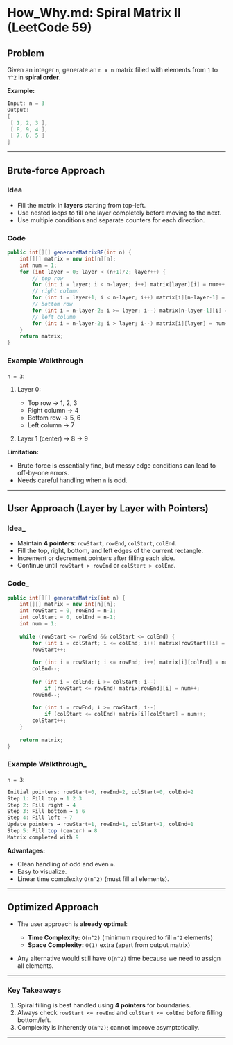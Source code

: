 # How\_Why.md: Spiral Matrix II (LeetCode 59)

## Problem

Given an integer `n`, generate an `n x n` matrix filled with elements from `1` to `n^2` in **spiral order**.

**Example:**

```java
Input: n = 3
Output:
[
 [ 1, 2, 3 ],
 [ 8, 9, 4 ],
 [ 7, 6, 5 ]
]
```

---

## Brute-force Approach

### Idea

* Fill the matrix in **layers** starting from top-left.
* Use nested loops to fill one layer completely before moving to the next.
* Use multiple conditions and separate counters for each direction.

### Code

```java
public int[][] generateMatrixBF(int n) {
    int[][] matrix = new int[n][n];
    int num = 1;
    for (int layer = 0; layer < (n+1)/2; layer++) {
        // top row
        for (int i = layer; i < n-layer; i++) matrix[layer][i] = num++;
        // right column
        for (int i = layer+1; i < n-layer; i++) matrix[i][n-layer-1] = num++;
        // bottom row
        for (int i = n-layer-2; i >= layer; i--) matrix[n-layer-1][i] = num++;
        // left column
        for (int i = n-layer-2; i > layer; i--) matrix[i][layer] = num++;
    }
    return matrix;
}
```

### Example Walkthrough

`n = 3`:

1. Layer 0:

   * Top row → 1, 2, 3
   * Right column → 4
   * Bottom row → 5, 6
   * Left column → 7
2. Layer 1 (center) → 8 → 9

**Limitation:**

* Brute-force is essentially fine, but messy edge conditions can lead to off-by-one errors.
* Needs careful handling when `n` is odd.

---

## User Approach (Layer by Layer with Pointers)

### Idea_

* Maintain **4 pointers**: `rowStart`, `rowEnd`, `colStart`, `colEnd`.
* Fill the top, right, bottom, and left edges of the current rectangle.
* Increment or decrement pointers after filling each side.
* Continue until `rowStart > rowEnd` or `colStart > colEnd`.

### Code_

```java
public int[][] generateMatrix(int n) {
    int[][] matrix = new int[n][n];
    int rowStart = 0, rowEnd = n-1;
    int colStart = 0, colEnd = n-1;
    int num = 1;
    
    while (rowStart <= rowEnd && colStart <= colEnd) {
        for (int i = colStart; i <= colEnd; i++) matrix[rowStart][i] = num++;
        rowStart++;
        
        for (int i = rowStart; i <= rowEnd; i++) matrix[i][colEnd] = num++;
        colEnd--;
        
        for (int i = colEnd; i >= colStart; i--) 
            if (rowStart <= rowEnd) matrix[rowEnd][i] = num++;
        rowEnd--;
        
        for (int i = rowEnd; i >= rowStart; i--) 
            if (colStart <= colEnd) matrix[i][colStart] = num++;
        colStart++;
    }
    
    return matrix;
}
```

### Example Walkthrough_

`n = 3`:

```java
Initial pointers: rowStart=0, rowEnd=2, colStart=0, colEnd=2
Step 1: Fill top → 1 2 3
Step 2: Fill right → 4
Step 3: Fill bottom → 5 6
Step 4: Fill left → 7
Update pointers → rowStart=1, rowEnd=1, colStart=1, colEnd=1
Step 5: Fill top (center) → 8
Matrix completed with 9
```

**Advantages:**

* Clean handling of odd and even `n`.
* Easy to visualize.
* Linear time complexity `O(n^2)` (must fill all elements).

---

## Optimized Approach

* The user approach is **already optimal**:

  * **Time Complexity:** `O(n^2)` (minimum required to fill `n^2` elements)
  * **Space Complexity:** `O(1)` extra (apart from output matrix)
* Any alternative would still have `O(n^2)` time because we need to assign all elements.

---

### Key Takeaways

1. Spiral filling is best handled using **4 pointers** for boundaries.
2. Always check `rowStart <= rowEnd` and `colStart <= colEnd` before filling bottom/left.
3. Complexity is inherently `O(n^2)`; cannot improve asymptotically.

---
